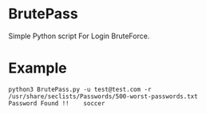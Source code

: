 # BrutePass
Simple Python script For Login BruteForce.

# Example
```
python3 BrutePass.py -u test@test.com -r /usr/share/seclists/Passwords/500-worst-passwords.txt
Password Found !!    soccer
```

